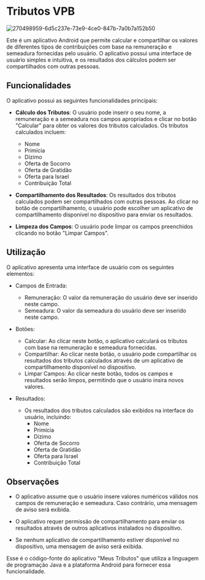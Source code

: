 # Tributos VPB

![270498959-6d5c237e-73e9-4ce0-847b-7a0b7a152b50](https://github.com/user-attachments/assets/26166979-6076-43a5-83dc-73dd48bc07e8)


Este é um aplicativo Android que permite calcular e compartilhar os valores de diferentes tipos de contribuições com base na remuneração e semeadura fornecidas pelo usuário. O aplicativo possui uma interface de usuário simples e intuitiva, e os resultados dos cálculos podem ser compartilhados com outras pessoas.

## Funcionalidades

O aplicativo possui as seguintes funcionalidades principais:

- **Cálculo dos Tributos**: O usuário pode inserir o seu nome, a remuneração e a semeadura nos campos apropriados e clicar no botão "Calcular" para obter os valores dos tributos calculados. Os tributos calculados incluem:
    - Nome 
    - Primícia
    - Dízimo
    - Oferta de Socorro
    - Oferta de Gratidão
    - Oferta para Israel
    - Contribuição Total

- **Compartilhamento dos Resultados**: Os resultados dos tributos calculados podem ser compartilhados com outras pessoas. Ao clicar no botão de compartilhamento, o usuário pode escolher um aplicativo de compartilhamento disponível no dispositivo para enviar os resultados.

- **Limpeza dos Campos**: O usuário pode limpar os campos preenchidos clicando no botão "Limpar Campos".

## Utilização

O aplicativo apresenta uma interface de usuário com os seguintes elementos:

- Campos de Entrada:
  - Remuneração: O valor da remuneração do usuário deve ser inserido neste campo.
  - Semeadura: O valor da semeadura do usuário deve ser inserido neste campo.

- Botões:
  - Calcular: Ao clicar neste botão, o aplicativo calculará os tributos com base na remuneração e semeadura fornecidas.
  - Compartilhar: Ao clicar neste botão, o usuário pode compartilhar os resultados dos tributos calculados através de um aplicativo de compartilhamento disponível no dispositivo.
  - Limpar Campos: Ao clicar neste botão, todos os campos e resultados serão limpos, permitindo que o usuário insira novos valores.

- Resultados:
  - Os resultados dos tributos calculados são exibidos na interface do usuário, incluindo:
    - Nome 
    - Primícia
    - Dízimo
    - Oferta de Socorro
    - Oferta de Gratidão
    - Oferta para Israel
    - Contribuição Total

## Observações

- O aplicativo assume que o usuário insere valores numéricos válidos nos campos de remuneração e semeadura. Caso contrário, uma mensagem de aviso será exibida.

- O aplicativo requer permissão de compartilhamento para enviar os resultados através de outros aplicativos instalados no dispositivo.

- Se nenhum aplicativo de compartilhamento estiver disponível no dispositivo, uma mensagem de aviso será exibida.

Esse é o código-fonte do aplicativo "Meus Tributos" que utiliza a linguagem de programação Java e a plataforma Android para fornecer essa funcionalidade.
